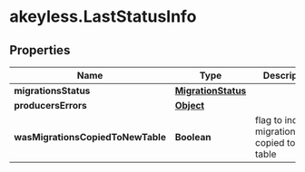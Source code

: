 # akeyless.LastStatusInfo

## Properties

Name | Type | Description | Notes
------------ | ------------- | ------------- | -------------
**migrationsStatus** | [**MigrationStatus**](MigrationStatus.md) |  | [optional] 
**producersErrors** | [**Object**](.md) |  | [optional] 
**wasMigrationsCopiedToNewTable** | **Boolean** | flag to indicate migrationStatus copied to new table | [optional] 


